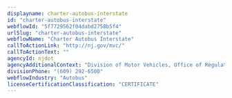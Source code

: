 ```yaml
---
displayname: charter-autobus-interstate
id: "charter-autobus-interstate"
webflowId: "5f7729562f04dabd2758b5f4"
urlSlug: "charter-autobus-interstate"
webflowName: "Charter Autobus Interstate"
callToActionLink: "http://nj.gov/mvc/"
callToActionText: ""
agencyId: njdot
agencyAdditionalContext: "Division of Motor Vehicles, Office of Regulatory Affairs"
divisionPhone: "(609) 292-6500"
webflowIndustry: "Autobus"
licenseCertificationClassification: "CERTIFICATE"
---
```

